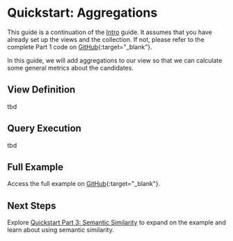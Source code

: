 # Quickstart: Aggregations

This guide is a continuation of the [Intro](./intro.md) guide. It assumes that you have already set up the views and the collection. If not, please refer to the complete Part 1 code on [GitHub](https://github.com/deepsense-ai/db-ally/blob/main/examples/intro.py){:target="_blank"}.

In this guide, we will add aggregations to our view so that we can calculate some general metrics about the candidates.

## View Definition

tbd

## Query Execution

tbd

## Full Example

Access the full example on [GitHub](https://github.com/deepsense-ai/db-ally/blob/main/examples/aggregations.py){:target="_blank"}.

## Next Steps

Explore [Quickstart Part 3: Semantic Similarity](./semantic-similarity.md) to expand on the example and learn about using semantic similarity.

